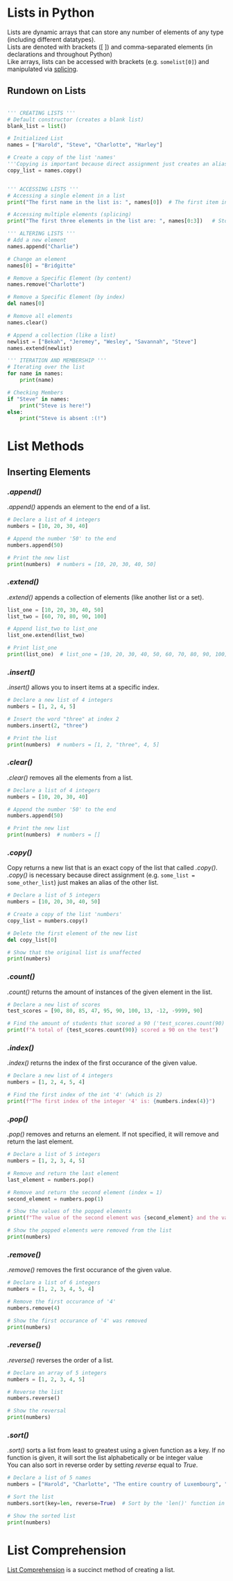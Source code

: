 # Lists in Python
Lists are dynamic arrays that can store any number of elements of any type (including different datatypes). <br />
Lists are denoted with brackets (\[ \]) and comma-separated elements (in declarations and throughout Python) <br />
Like arrays, lists can be accessed with brackets (e.g. `somelist[0]`) and manipulated via [splicing](https://www.geeksforgeeks.org/python-list-slicing/). <br />

## Rundown on Lists
```Python

''' CREATING LISTS '''
# Default constructor (creates a blank list)
blank_list = list()

# Initialized List
names = ["Harold", "Steve", "Charlotte", "Harley"]

# Create a copy of the list 'names'
'''Copying is important because direct assignment just creates an alias'''
copy_list = names.copy()


''' ACCESSING LISTS '''
# Accessing a single element in a list
print("The first name in the list is: ", names[0])  # The first item in a list is 0

# Accessing multiple elements (splicing)
print("The first three elements in the list are: ", names[0:3])   # Stop before index 3 (not grab 3 elements)

''' ALTERING LISTS '''
# Add a new element
names.append("Charlie")

# Change an element
names[0] = "Bridgitte"

# Remove a Specific Element (by content)
names.remove("Charlotte")

# Remove a Specific Element (by index)
del names[0]

# Remove all elements
names.clear()

# Append a collection (like a list)
newlist = ["Bekah", "Jeremey", "Wesley", "Savannah", "Steve"]
names.extend(newlist)

''' ITERATION AND MEMBERSHIP '''
# Iterating over the list
for name in names:
    print(name)

# Checking Members
if "Steve" in names:
    print("Steve is here!")
else:
    print("Steve is absent :(!")
```

# List Methods

## Inserting Elements

### _.append()_
_.append()_ appends an element to the end of a list.

```Python
# Declare a list of 4 integers
numbers = [10, 20, 30, 40]

# Append the number '50' to the end
numbers.append(50)

# Print the new list
print(numbers)  # numbers = [10, 20, 30, 40, 50]
```

### _.extend()_
_.extend()_ appends a collection of elements (like another list or a set).

```Python
list_one = [10, 20, 30, 40, 50]
list_two = [60, 70, 80, 90, 100]

# Append list_two to list_one
list_one.extend(list_two)

# Print list_one
print(list_one)  # list_one = [10, 20, 30, 40, 50, 60, 70, 80, 90, 100]
```

### _.insert()_
_.insert()_ allows you to insert items at a specific index.

```Python
# Declare a new list of 4 integers
numbers = [1, 2, 4, 5]

# Insert the word "three" at index 2
numbers.insert(2, "three")

# Print the list
print(numbers)  # numbers = [1, 2, "three", 4, 5]
```

### _.clear()_
_.clear()_ removes all the elements from a list.

```Python
# Declare a list of 4 integers
numbers = [10, 20, 30, 40]

# Append the number '50' to the end
numbers.append(50)

# Print the new list
print(numbers)  # numbers = []

```

### _.copy()_
Copy returns a new list that is an exact copy of the list that called _.copy()_. <br />
_.copy()_ is necessary because direct assignment (e.g. `some_list = some_other_list`) just makes an alias of the other list.

```Python
# Declare a list of 5 integers
numbers = [10, 20, 30, 40, 50]

# Create a copy of the list 'numbers'
copy_list = numbers.copy()

# Delete the first element of the new list
del copy_list[0]

# Show that the original list is unaffected
print(numbers)
```

### _.count()_
_.count()_ returns the amount of instances of the given element in the list.

```Python
# Declare a new list of scores
test_scores = [90, 80, 85, 47, 95, 90, 100, 13, -12, -9999, 90]

# Find the amount of students that scored a 90 ('test_scores.count(90)')
print(f"A total of {test_scores.count(90)} scored a 90 on the test")
```

### _.index()_
_.index()_ returns the index of the first occurance of the given value.

```Python
# Declare a new list of 4 integers
numbers = [1, 2, 4, 5, 4]

# Find the first index of the int '4' (which is 2)
print(f"The first index of the integer '4' is: {numbers.index(4)}")
```

### _.pop()_
_.pop()_ removes and returns an element. If not specified, it will remove and return the last element.

```Python
# Declare a list of 5 integers
numbers = [1, 2, 3, 4, 5]

# Remove and return the last element
last_element = numbers.pop()

# Remove and return the second element (index = 1)
second_element = numbers.pop(1)

# Show the values of the popped elements
print(f"The value of the second element was {second_element} and the value of the last element was {last_element}")

# Show the popped elements were removed from the list
print(numbers)
```

### _.remove()_
_.remove()_ removes the first occurance of the given value.

```Python
# Declare a list of 6 integers
numbers = [1, 2, 3, 4, 5, 4]

# Remove the first occurance of '4'
numbers.remove(4)

# Show the first occurance of '4' was removed
print(numbers)
```

### _.reverse()_
_.reverse()_ reverses the order of a list.

```Python
# Declare an array of 5 integers
numbers = [1, 2, 3, 4, 5]

# Reverse the list
numbers.reverse()

# Show the reversal
print(numbers)
```

### _.sort()_
_.sort()_ sorts a list from least to greatest using a given function as a key. If no function is given, it will sort the list alphabetically or be integer value <br />
You can also sort in reverse order by setting _reverse_ equal to _True_.

```Python
# Declare a list of 5 names
numbers = ["Harold", "Charlotte", "The entire country of Luxembourg", "My friend's rat, Hamster"]

# Sort the list
numbers.sort(key=len, reverse=True)  # Sort by the 'len()' function in reverse order (longest name -> shortest)

# Show the sorted list
print(numbers)
```

# List Comprehension
[List Comprehension](https://www.tutorialsteacher.com/python/python-list-comprehension) is a succinct method of creating a list.

